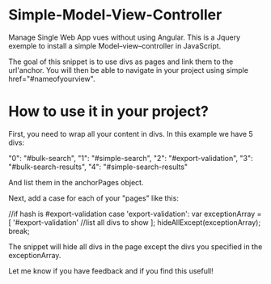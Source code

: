 # Simple-Model-View-Controller
Manage Single Web App vues without using Angular. This is a Jquery exemple to install a simple Model–view–controller in JavaScript.

The goal of this snippet is to use divs as pages and link them to the url'anchor. You will then be able to navigate in your project using simple href="#nameofyourview".

# How to use it in your project? 

First, you need to wrap all your content in divs. In this example we have 5 divs:

"0": "#bulk-search",
"1": "#simple-search",
"2": "#export-validation",
"3": "#bulk-search-results",
"4": "#simple-search-results"


And list them in the anchorPages object. 

Next, add a case for each of your "pages" like this: 


//if hash is #export-validation
        case 'export-validation':
            var exceptionArray = [
                '#export-validation' //list all divs to show 
            ];
            hideAllExcept(exceptionArray);
            break;

The snippet will hide all divs in the page except the divs you specified in the exceptionArray. 

Let me know if you have feedback and if you find this usefull! 
